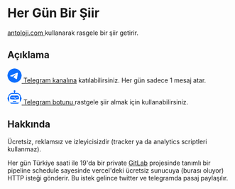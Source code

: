 # Her Gün Bir Şiir

<a target="_blank" href="https://www.antoloji.com/" class="link-primary">
  antoloji.com
</a>
kullanarak rasgele bir şiir getirir.

  <h2> Açıklama </h2>
  <p>
    <a target="_blank" href="https://t.me/her_gun_siir" class="link-primary">
      <img src="doc/telegram.svg" style="background: white; border-radius: 50%;"> Telegram kanalına</a> katılabilirsiniz. Her gün sadece 1 mesaj atar.
  </p>
  <p>
    <a target="_blank" href="https://t.me/siirler_bot" class="link-primary">
    <img src="doc/robot.svg" style="background: white; border-radius: 50%;"> Telegram botunu </a> rastgele şiir almak için kullanabilirsiniz.
  </p>

  <h2> Hakkında </h2>
  <p>
    Ücretsiz, reklamsız ve izleyicisizdir (tracker ya da analytics scriptleri kullanmaz).
  </p>

  <p>
    Her gün Türkiye saati ile 19'da bir private <a target="_blank" href="https://gitlab.com/canbax/daily-webhooker"
      class="link-info">GitLab</a> projesinde tanımlı bir pipeline schedule sayesinde vercel'deki ücretsiz sunucuya
    (burası oluyor) HTTP
    isteği gönderir. Bu istek gelince twitter ve telegramda pasaj paylaşılır.
  </p>
